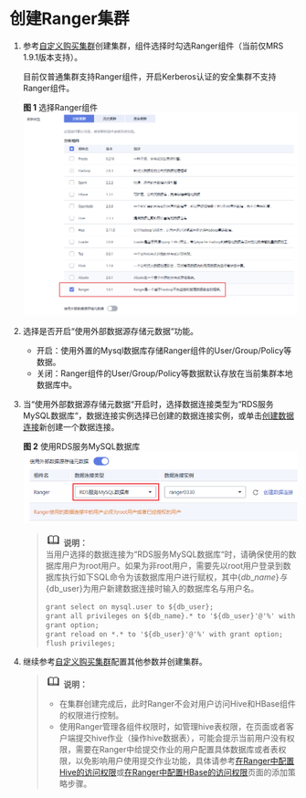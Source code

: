 # 创建Ranger集群<a name="ZH-CN_TOPIC_0207621830"></a>

1.  参考[自定义购买集群](自定义购买集群.md)创建集群，组件选择时勾选Ranger组件（当前仅MRS 1.9.1版本支持）。

    目前仅普通集群支持Ranger组件，开启Kerberos认证的安全集群不支持Ranger组件。

    **图 1**  选择Ranger组件<a name="fig2069815285286"></a>  
    ![](figures/选择Ranger组件.png "选择Ranger组件")

2.  选择是否开启“使用外部数据源存储元数据“功能。
    -   开启：使用外置的Mysql数据库存储Ranger组件的User/Group/Policy等数据。
    -   关闭：Ranger组件的User/Group/Policy等数据默认存放在当前集群本地数据库中。

3.  当“使用外部数据源存储元数据“开启时，选择数据连接类型为“RDS服务MySQL数据库“，数据连接实例选择已创建的数据连接实例，或单击[创建数据连接](管理数据连接.md)新创建一个数据连接。

    **图 2**  使用RDS服务MySQL数据库<a name="fig172432954912"></a>  
    ![](figures/使用RDS服务MySQL数据库.png "使用RDS服务MySQL数据库")

    >![](public_sys-resources/icon-note.gif) **说明：**   
    >当用户选择的数据连接为“RDS服务MySQL数据库“时，请确保使用的数据库用户为root用户。如果为非root用户，需要先以root用户登录到数据库执行如下SQL命令为该数据库用户进行赋权，其中$\{db\_name\}与$\{db\_user\}为用户新建数据连接时输入的数据库名与用户名。  
    >```  
    >grant select on mysql.user to ${db_user};  
    >grant all privileges on ${db_name}.* to '${db_user}'@'%' with grant option;  
    >grant reload on *.* to '${db_user}'@'%' with grant option;  
    >flush privileges;  
    >```  

4.  继续参考[自定义购买集群](自定义购买集群.md)配置其他参数并创建集群。

    >![](public_sys-resources/icon-note.gif) **说明：**   
    >-   在集群创建完成后，此时Ranger不会对用户访问Hive和HBase组件的权限进行控制。  
    >-   使用Ranger管理各组件权限时，如管理hive表权限，在页面或者客户端提交hive作业（操作hive数据表），可能会提示当前用户没有权限，需要在Ranger中给提交作业的用户配置具体数据库或者表权限，以免影响用户使用提交作业功能，具体请参考[在Ranger中配置Hive的访问权限](在Ranger中配置Hive的访问权限.md)或[在Ranger中配置HBase的访问权限](在Ranger中配置HBase的访问权限.md)页面的添加策略步骤。  


